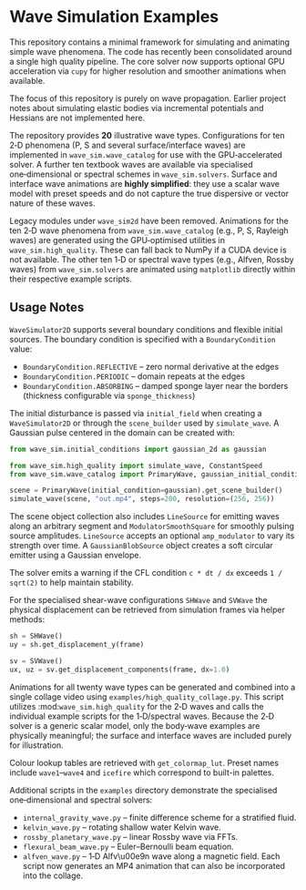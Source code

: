 # Wave Simulation Examples

This repository contains a minimal framework for simulating and animating simple wave phenomena.  The code has recently been consolidated around a single high quality pipeline.  The core solver now supports optional GPU acceleration via ``cupy`` for higher resolution and smoother animations when available.

The focus of this repository is purely on wave propagation. Earlier project
notes about simulating elastic bodies via incremental potentials and Hessians
are not implemented here.

The repository provides **20** illustrative wave types.  Configurations for
ten 2‑D phenomena (P, S and several surface/interface waves) are implemented in
``wave_sim.wave_catalog`` for use with the GPU‑accelerated solver.  A further ten
textbook waves are available via specialised one‑dimensional or spectral
schemes in ``wave_sim.solvers``.  Surface and interface wave animations are
**highly simplified**: they use a scalar wave model with preset speeds and do
not capture the true dispersive or vector nature of these waves.

Legacy modules under ``wave_sim2d`` have been removed.  Animations for the ten 2‑D wave phenomena from ``wave_sim.wave_catalog`` (e.g., P, S, Rayleigh waves) are generated using the GPU‑optimised utilities in ``wave_sim.high_quality``.
These can fall back to NumPy if a CUDA device is not available.  The other ten 1‑D or spectral wave types (e.g., Alfven, Rossby waves) from ``wave_sim.solvers`` are animated using ``matplotlib`` directly within their respective example scripts.

## Usage Notes

`WaveSimulator2D` supports several boundary conditions and flexible initial
sources. The boundary condition is specified with a
``BoundaryCondition`` value:

* ``BoundaryCondition.REFLECTIVE`` – zero normal derivative at the edges
* ``BoundaryCondition.PERIODIC`` – domain repeats at the edges
* ``BoundaryCondition.ABSORBING`` – damped sponge layer near the borders
  (thickness configurable via ``sponge_thickness``)

The initial disturbance is passed via ``initial_field`` when creating a
`WaveSimulator2D` or through the ``scene_builder`` used by
`simulate_wave`. A Gaussian pulse centered in the domain can be created with:

```python
from wave_sim.initial_conditions import gaussian_2d as gaussian

from wave_sim.high_quality import simulate_wave, ConstantSpeed
from wave_sim.wave_catalog import PrimaryWave, gaussian_initial_condition

scene = PrimaryWave(initial_condition=gaussian).get_scene_builder()
simulate_wave(scene, "out.mp4", steps=200, resolution=(256, 256))
```

The scene object collection also includes ``LineSource`` for emitting waves
along an arbitrary segment and ``ModulatorSmoothSquare`` for smoothly pulsing
source amplitudes. ``LineSource`` accepts an optional ``amp_modulator`` to vary
its strength over time. A ``GaussianBlobSource`` object creates a soft circular
emitter using a Gaussian envelope.

The solver emits a warning if the CFL condition ``c * dt / dx`` exceeds
``1 / sqrt(2)`` to help maintain stability.

For the specialised shear-wave configurations ``SHWave`` and ``SVWave`` the
physical displacement can be retrieved from simulation frames via helper
methods:

```python
sh = SHWave()
uy = sh.get_displacement_y(frame)

sv = SVWave()
ux, uz = sv.get_displacement_components(frame, dx=1.0)
```

Animations for all twenty wave types can be generated and combined into a single collage video using ``examples/high_quality_collage.py``.
This script utilizes :mod:`wave_sim.high_quality` for the 2‑D waves and calls the individual example scripts for the 1‑D/spectral waves.
Because the 2‑D solver is a generic scalar model, only the body‑wave examples are physically meaningful; the surface and interface waves are included purely for illustration.

Colour lookup tables are retrieved with ``get_colormap_lut``.  Preset names
include ``wave1``–``wave4`` and ``icefire`` which correspond to built-in
palettes.


Additional scripts in the ``examples`` directory demonstrate the specialised
one‑dimensional and spectral solvers:

* ``internal_gravity_wave.py`` – finite difference scheme for a stratified fluid.
* ``kelvin_wave.py`` – rotating shallow water Kelvin wave.
* ``rossby_planetary_wave.py`` – linear Rossby wave via FFTs.
* ``flexural_beam_wave.py`` – Euler–Bernoulli beam equation.
* ``alfven_wave.py`` – 1‑D Alfv\u00e9n wave along a magnetic field.
Each script now generates an MP4 animation that can also be incorporated into
the collage.
